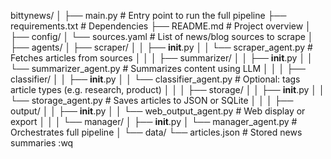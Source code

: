 bittynews/
│
├── main.py                    # Entry point to run the full pipeline
├── requirements.txt           # Dependencies
├── README.md                  # Project overview
│
├── config/
│   └── sources.yaml           # List of news/blog sources to scrape
│
├── agents/
│   ├── scraper/
│   │   ├── __init__.py
│   │   └── scraper_agent.py   # Fetches articles from sources
│   │
│   ├── summarizer/
│   │   ├── __init__.py
│   │   └── summarizer_agent.py  # Summarizes content using LLM
│   │
│   ├── classifier/
│   │   ├── __init__.py
│   │   └── classifier_agent.py  # Optional: tags article types (e.g. research, product)
│   │
│   ├── storage/
│   │   ├── __init__.py
│   │   └── storage_agent.py   # Saves articles to JSON or SQLite
│   │
│   ├── output/
│   │   ├── __init__.py
│   │   └── web_output_agent.py  # Web display or export
│   │
│   └── manager/
│       ├── __init__.py
│       └── manager_agent.py   # Orchestrates full pipeline
│
└── data/
    └── articles.json          # Stored news summaries
:wq